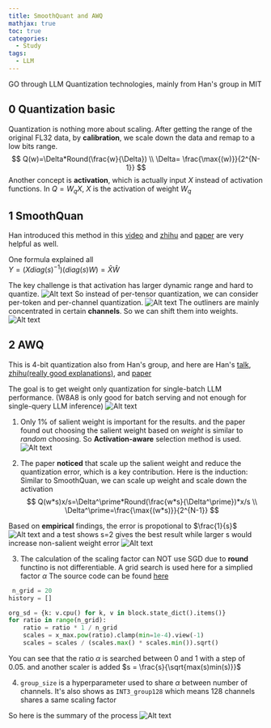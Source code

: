 ```yaml
---
title: SmoothQuant and AWQ
mathjax: true
toc: true
categories:
  - Study
tags:
  - LLM
---
```


GO through LLM Quantization technologies, mainly from Han's group in MIT

## 0 Quantization basic
Quantization is nothing more about scaling. After getting the range of the original FL32 data, by **calibration**, we scale down the data and remap to a low bits range. 
$$
Q(w)=\Delta*Round(\frac{w}{\Delta}) \\
\Delta= \frac{\max{(w)}}{2^{N-1}}
$$
Another concept is **activation**, which is actually input $X$ instead of activation functions. In $Q=W_qX$, $X$ is the activation of weight $W_q$

## 1 SmoothQuan
Han introduced this method in this [video](https://www.youtube.com/watch?v=U0yvqjdMfr0) and [zhihu](https://zhuanlan.zhihu.com/p/703928680) and [paper](https://arxiv.org/pdf/2211.10438) are very helpful as well. 

One formula explained all  
$Y=(Xdiag(s)^{-1})(diag(s)W)=\hat{X}\hat{W}$

The key challenge is that activation has larger dynamic range and hard to quantize.
![Alt text](/code23/assets/images/2025/25-03-18-Quantization_files/outliners.png)
So instead of per-tensor quantization, we can consider per-token and per-channel quantization. 
![Alt text](/code23/assets/images/2025/25-03-18-Quantization_files/pertoken.png)
The outliners are mainly concentrated in certain **channels**. So we can shift them into weights.  
![Alt text](/code23/assets/images/2025/25-03-18-Quantization_files/channels.png)

## 2 AWQ
This is 4-bit quantization also from Han's group, and here are Han's [talk](https://www.youtube.com/watch?v=3dYLj9vjfA0), [zhihu(really good explanations)](https://zhuanlan.zhihu.com/p/697761176), and [paper](https://arxiv.org/pdf/2306.00978)

The goal is to get weight only quantization for single-batch LLM performance. (W8A8 is only good for batch serving and not enough for single-query LLM inference)
![Alt text](/code23/assets/images/2025/25-03-18-Quantization_files/w4a16.png)

1. Only 1% of salient weight is important for the results. and the paper found out choosing the salient weight based on *weight* is similar to *random* choosing. So **Activation-aware** selection method is used. 
![Alt text](/code23/assets/images/2025/25-03-18-Quantization_files/salientweight.png)

2. The paper **noticed** that scale up the salient weight and reduce the quantization error, which is a key contribution.
Here is the induction:
Similar to SmoothQuan, we can scale up weight and scale down the activation  
$$
Q(w*s)x/s=\Delta^\prime*Round(\frac{w*s}{\Delta^\prime})*x/s \\
\Delta^\prime=\frac{\max{(w*s)}}{2^{N-1}}
$$

Based on **empirical** findings, the error is propotional to $\frac{1}{s}$
![Alt text](/code23/assets/images/2025/25-03-18-Quantization_files/empirical.png)
and a test shows s=2 gives the best result while larger s would increase non-salient weight error
![Alt text](/code23/assets/images/2025/25-03-18-Quantization_files/s2.png) 

3. The calculation of the scaling factor can NOT use SGD due to **round** functino is not differentiable. 
A grid search is used here for a simplied factor $\alpha$
The source code can be found [here](https://github.com/mit-han-lab/llm-awq/blob/52d3c26631bf62810bf4d4ab30e43d5b07818a38/awq/quantize/auto_scale.py#L124C1-L131C67)  

```python
 n_grid = 20
history = []

org_sd = {k: v.cpu() for k, v in block.state_dict().items()}
for ratio in range(n_grid):
    ratio = ratio * 1 / n_grid
    scales = x_max.pow(ratio).clamp(min=1e-4).view(-1)
    scales = scales / (scales.max() * scales.min()).sqrt()
```

You can see that the ratio $\alpha$ is searched between 0 and 1 with a step of 0.05.
and another scaler is added 
$s = \frac{s}{\sqrt{max(s)min(s)}}$

4. `group_size` is a hyperparameter used to share $\alpha$ between number of channels.
It's also shows as `INT3_group128` which means 128 channels shares a same scaling factor

So here is the summary of the process
![Alt text](/code23/assets/images/2025/25-03-18-Quantization_files/awq.png)


